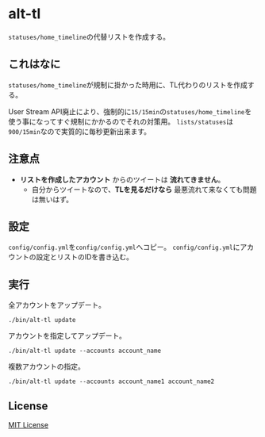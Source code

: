 # alt-tl

``statuses/home_timeline``の代替リストを作成する。

## これはなに

``statuses/home_timeline``が規制に掛かった時用に、TL代わりのリストを作成する。

User Stream API廃止により、強制的に``15/15min``の``statuses/home_timeline``を使う事になってすぐ規制にかかるのでそれの対策用。
``lists/statuses``は``900/15min``なので実質的に毎秒更新出来ます。

## 注意点

- **リストを作成したアカウント** からのツイートは **流れてきません**。
  - 自分からツイートなので、**TLを見るだけなら** 最悪流れて来なくても問題は無いはず。

## 設定

``config/config.yml``を``config/config.yml``へコピー。
``config/config.yml``にアカウントの設定とリストのIDを書き込む。

## 実行

全アカウントをアップデート。

``./bin/alt-tl update``

アカウントを指定してアップデート。

``./bin/alt-tl update --accounts account_name``

複数アカウントの指定。

``./bin/alt-tl update --accounts account_name1 account_name2``

## License

[MIT License](https://github.com/hiroto-k/alt-tl/blob/master/LICENSE "MIT License")
